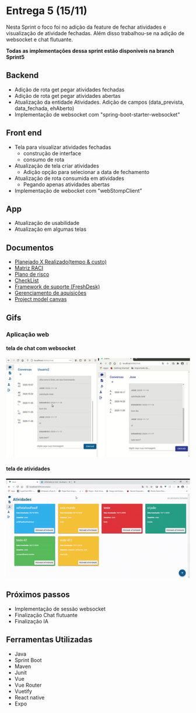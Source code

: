 # Entrega 5 (15/11)

Nesta Sprint o foco foi no adição da feature de fechar atividades e visualização de atividade fechadas.
Além disso trabalhou-se na adição de websocket e chat flutuante.

**Todas as implementações dessa sprint estão disponiveis na branch Sprint5**

## Backend
- Adição de rota get pegar atividades fechadas
- Adição de rota get pegar atividades abertas
- Atualização da entidade Atividades. Adição de campos (data_prevista, data_fechada, ehAberto)
- Implementação de websocket com "spring-boot-starter-websocket"

## Front end

- Tela para visualizar atividades fechadas
    - construção de interface
    - consumo de rota
- Atualização de tela criar atividades
    - Adição opção para selecionar a data de fechamento
- Atualização de rota consumida em atividades
    - Pegando apenas atividades abertas
- Implementação de webocket com "webStompClient"

## App

- Atualização de usabilidade
- Atualização em algumas telas

## Documentos
- <a href="https://drive.google.com/file/d/14-lm5uqeSYihOUIuX0v5wkQlHiZiVkDw/view?usp=sharing" target="_blank"> Planejado X Realizado(tempo & custo) </a>
- <a href="https://drive.google.com/file/d/1Pwnfpijwba-FQIs3GR5skLhvJ3ObRUFm/view?usp=sharing" target="_blank">Matriz RACI</a>
- <a href="https://drive.google.com/file/d/13vXsM7JfC-tg6th4iq_VNZbcAQk7QHAe/view?usp=sharing" target="_blank">Plano de risco</a>
- <a href="https://drive.google.com/file/d/1g205YSD0Imq9qVSnm-6lG_pJmlDWViPe/view?usp=sharing" target="_blank">CheckList</a>
- <a href="https://drive.google.com/file/d/1_JQZmI6vEjd37IH7-pZOcCbaz9RsnEtg/view?usp=sharing" target="_blank">Framework de suporte (FreshDesk)</a>
- <a href="https://drive.google.com/file/d/1bcEUNFTy4GAE6sQNo2clR5lc_sz7zB3Q/view?usp=sharing" target="_blank">Gerenciamento de aquisições</a>
- <a href="https://drive.google.com/file/d/1LXLpHs2u3Ke7N87W6Z-Y4C91l8s889pH/view?usp=sharing" target="_blank">Project model canvas</a>




## Gifs
### Aplicação web
#### tela de chat com websocket
<img src="websocket5.gif" alt="Gif da tela de login" />

#### tela de atividades
<img src="atividades5.gif" alt="Gif da tela de login" />


## Próximos passos

- Implementação de sessão websocket
- Finalização Chat flutuante
- Finalização IA

## Ferramentas Utilizadas

- Java
- Sprint Boot
- Maven
- Junit
- Vue
- Vue Router
- Vuetify
- React native
- Expo